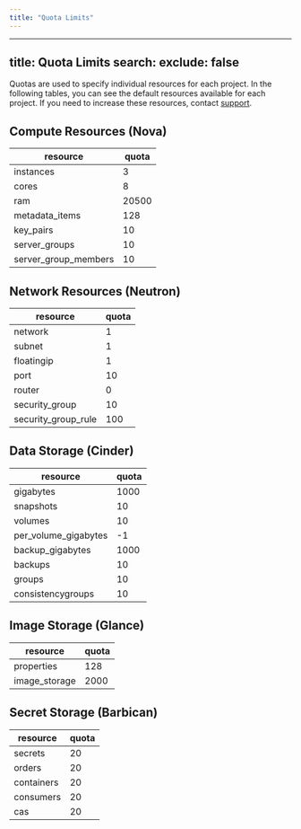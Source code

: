 ```yaml
---
title: "Quota Limits"
---
```

---

title: Quota Limits
search:
  exclude: false
---
Quotas are used to specify individual resources for each project. In the following tables, you can see the default resources available for each project. If you need to increase these resources, contact [support](./get-support.md).

## Compute Resources (Nova)

| resource             | quota |
|----------------------|-------|
| instances            | 3     |
| cores                | 8     |
| ram                  | 20500 |
| metadata_items       | 128   |
| key_pairs            | 10    |
| server_groups        | 10    |
| server_group_members | 10    |

## Network Resources (Neutron)

| resource             | quota |
|----------------------|-------|
| network              | 1     |
| subnet               | 1     |
| floatingip           | 1     |
| port                 | 10    |
| router               | 0     |
| security_group       | 10    |
| security_group_rule  | 100   |

## Data Storage (Cinder)

| resource             | quota |
|----------------------|-------|
| gigabytes            | 1000  |
| snapshots            | 10    |
| volumes              | 10    |
| per_volume_gigabytes | -1    |
| backup_gigabytes     | 1000  |
| backups              | 10    |
| groups               | 10    |
| consistencygroups    | 10    |

## Image Storage (Glance)

| resource             | quota |
|----------------------|-------|
| properties           | 128   |
| image_storage        | 2000  |

## Secret Storage (Barbican)

| resource             | quota |
|----------------------|-------|
| secrets              | 20    |
| orders               | 20    |
| containers           | 20    |
| consumers            | 20    |
| cas                  | 20    |
